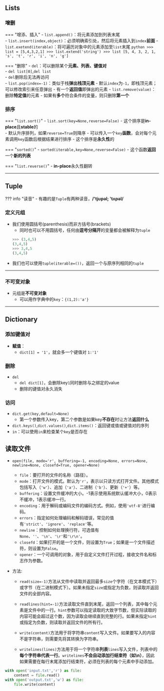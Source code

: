 ## Lists

### 增删

=== "增添、插入"
    - `list.append()`：将元素添加到列表末尾  
    - `list.insert(index,object)`：必须明确索引处，然后将元素插入到`index`**前面**
    - `list.exetend(iterable)`：将可遍历对象中的元素添加至`list`末尾
        ```python
        >>> list = [5,4,3,2,1]
        >>> list.extend('string')
        >>> list
        [5, 4, 3, 2, 1, 's', 't', 'r', 'i', 'n', 'g']
        ```

=== "删除"
    - `del`：可以删除某个**元素、列表、键值对**  
        - `del list[0]`,`del list`  
        - `del`删除后无法再访问  
    - `list.pop(index=-1)`：类似于栈**弹出栈顶元素**
        - 默认`index`为`-1`，即栈顶元素；可以修改索引来任意弹出
        - 有一个**返回值**即弹出的元素
    - `list.remove(value)`：删除**特定值**的元素
        - 如果有**多个**符合条件的变量，则只删除**第一个**
    
### 排序

=== "`list.sort()`"
    - `list.sort(key=None,reverse=False)`
        - 这个排序是**in-place**且**stable**的  
        - 默认升序排列，如果`reverse=True`则降序
        - 可以传入一个`key`**函数**，会对每个元素调用`key`函数后根据结果进行排序
        - 这个排序是**永久性**的

=== "`sorted()`"
    - `sorted(iterable,key=None,reverse=False)`
        - 这个函数**返回**一个**新的列表**

=== "`list.reverse()`"
    - **in-place**永久性翻转

------

## Tuple

??? info "读音"
    - 有趣的是`Tuple`有两种读音，**/'tjʊpəl; 'tʌpəl/**

### 定义元组

- 我们使用圆括号(parenthesis)而非方括号(brackets)  
    - 同时也可以不用圆括号，任何由**逗号分隔开**的变量都会被解释为`tuple`  
    ```python
    >>> (3,4,5)
    (3,4,5)
    >>> 3,4,5
    (3,4,5)
    ```
- 我们也可以使用`tuple(iterable=())`，返回一个与原序列相同的`tuple`  

----

### 不可变对象

- 元组是**不可变对象**  
    - 可以用作字典中的`key`：`{(1,2):'a'}`  

----

## Dictionary

### 添加键值对

- **赋值**：
    - `dict[1] = '1'`，就会多一个键值对 `1:'1'`

### 删除

- `del `
    - `del dict[1]`，会删除key`1`同时删除与之绑定的value
    - 删除的键值对永久消失

### 访问

- `dict.get(key,default=None)`
    - 第一个参数传入key，第二个参数是如果key**不存在**时让方法**返回什么**
- `dict.keys()`,`dict.values()`,`dict.items()`：返回键或值或键值对的序列
- `in`：可以使用`in`来检查某个`key`是否存在

## 读取文件

- `open(file, mode='r', buffering=-1, encoding=None, errors=None, newline=None, closefd=True, opener=None)`  
    - `file`：要打开的文件的名称（路径）。  
    - `mode`：打开文件的模式。默认为`'r'`，表示以只读方式打开文件。其他模式包括写入（`'w'`）、追加（`'a'`）、二进制（`'b'`）、更新（`'+'`）等。  
    - `buffering`：设置文件缓冲的大小。-1表示使用系统默认缓冲大小，0表示不缓冲，1表示缓冲一行。  
    - `encoding`：用于解码或编码文件的编码方式。例如，使用`'utf-8'`进行编码。  
    - `errors`：指定如何处理编码和解码错误，常见的值有`'strict'`、`'ignore'`、`'replace'`等。  
    - `newline`：控制如何处理换行符，可选值有`None`、`''`、`'\n'`、`'\r'`和`'\r\n'`。  
    - `closefd`：如果打开的是一个文件，则设置为`True`；如果是一个文件描述符，则设置为`False`。  
    - `opener`：一个可调用的对象，用于自定义文件打开过程，接收文件名和标志作为参数。

- 方法:  
    - `read(size=-1)`方法从文件中读取并返回最多`size`个字符（在文本模式下）或字节（在二进制模式下）。如果未指定`size`或指定为负数，则读取并返回文件的全部内容。  
    - `readlines(hint=-1)`方法读取文件直到末尾，返回一个列表，其中每个元素是文件中的一行。`hint`参数可以指定读取的大致字节数，但实际读取的内容可能会超过这个数，因为读取会继续直到完整的行。如果未指定`hint`或指定为负数，则读取并返回文件的所有行。
    - `write(content)`方法用于将字符串`content`写入文件。如果要写入的内容不是字符串，则需要先将其转换为字符串。

    - `writelines(lines)`方法用于将一个字符串**列表**`lines`写入文件，列表中的**每个字符串代表一行**。`writelines`**不会自动添加行结束符（如\n）**，因此如果需要在每行末尾添加行结束符，必须在列表的每个元素中手动添加。

```python title="Example"
with open('input.txt','r') as file:
    content = file.read()
with open('output.txt','w') as file:
    file.write(content)
```



